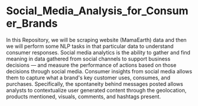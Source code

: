 # Social_Media_Analysis_for_Consumer_Brands
In this Repository, we will be scraping website (MamaEarth) data and then we will perform some NLP tasks in that particular data to understand consumer responses.
Social media analytics is the ability to gather and find meaning in data gathered from social channels to support business decisions — and measure the performance of actions based on those decisions through social media.
Consumer insights from social media allows them to capture what a brand's key customer uses, consumes, and purchases. Specifically, the spontaneity behind messages posted allows analysts to contextualize user generated content through the geolocation, products mentioned, visuals, comments, and hashtags present.
